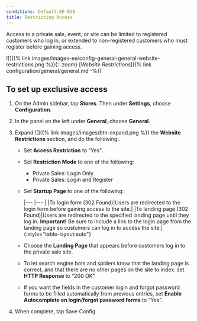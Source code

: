 ```yaml
---
conditions: Default.EE-B2B
title: Restricting Access
---
```


Access to a private sale, event, or site can be limited to registered customers who log in, or extended to non-registered customers who must register before gaining access.

![]({% link images/images-ee/config-general-general-website-restrictions.png %}){: .zoom}
[*Website Restrictions*]({% link configuration/general/general.md -%})

## To set up exclusive access

1. On the Admin sidebar, tap **Stores**. Then under **Settings**, choose **Configuration**.

1. In the panel on the left under **General**, choose **General**.

1. Expand ![]({% link images/images/btn-expand.png %}) the **Website Restrictions** section, and do the following:.

    * Set **Access Restriction** to “Yes".

    * Set **Restriction Mode** to one of the following:

        * Private Sales: Login Only
        * Private Sales: Login and Register

    * Set **Startup Page** to one of the following:

        |--- |--- |
        |To login form (302 Found)|Users are redirected to the login form before gaining access to the site.|
        |To landing page (302 Found)|Users are redirected to the specified landing page until they log in. **Important!** Be sure to include a link to the login page from the landing page so customers can log in to access the site.|
        {:style="table-layout:auto"}

    * Choose the **Landing Page** that appears before customers log in to the private sale site.

    * To let search engine bots and spiders know that the landing page is correct, and that there are no other pages on the site to index. set **HTTP Response** to “200 OK”

    * If you want the fields in the customer login and forgot password forms to be filled automatically from previous entries, set **Enable Autocomplete on login/forgot password forms** to “Yes”.

1. When complete, tap <span class="btn">Save Config</span>.
